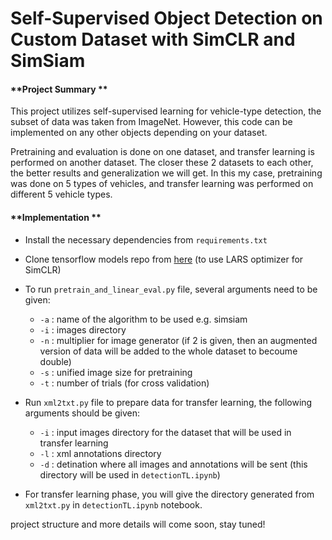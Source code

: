 # Self-Supervised Object Detection on Custom Dataset with SimCLR and SimSiam

#### **Project Summary **
This project utilizes self-supervised learning for vehicle-type detection, the subset of data was taken from ImageNet. However, this code can be implemented on any other objects depending on your dataset.

Pretraining and evaluation is done on one dataset, and transfer learning is performed on another dataset. The closer these 2 datasets to each other, the better results and generalization we will get. In this my case, pretraining was done on 5 types of vehicles, and transfer learning was performed on different 5 vehicle types.  

#### **Implementation **
* Install the necessary dependencies from ```requirements.txt``` 
* Clone  tensorflow models repo from [here](https://github.com/tensorflow/models) (to use LARS optimizer for SimCLR)
* To run ```pretrain_and_linear_eval.py``` file, several arguments need to be given:

    * ```-a``` : name of the algorithm to be used e.g. simsiam
    * ```-i``` : images directory 
    * ```-n``` : multiplier for image generator (if 2 is given, then an augmented version of data will be added to the whole dataset to becoume double)
    * ```-s``` : unified image size for pretraining 
    * ```-t``` : number of trials (for cross validation)
* Run ```xml2txt.py``` file to prepare data for transfer learning, the following arguments should be given:
    * ```-i``` : input images directory for the dataset that will be used in transfer learning
    * ```-l``` : xml annotations directory
    * ```-d``` : detination where all images and annotations will be sent (this directory will be used in ```detectionTL.ipynb```)
* For transfer learning phase, you will give the directory generated from ```xml2txt.py``` in ```detectionTL.ipynb``` notebook.

project structure and more details will come soon, stay tuned! 